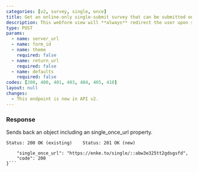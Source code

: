 ```yaml
---
categories: [v2, survey, single, once]
title: Get an online-only single-submit survey that can be submitted once per user (new or existing)
description: This webform view will **always** redirect the user upon successful submission of a single record. It has some basic protection to prevent the same user (browser & device) from submitting more than once.
type: POST
params: 
  - name: server_url 
  - name: form_id
  - name: theme
    required: false
  - name: return_url
    required: false
  - name: defaults
    required: false
codes: [200, 400, 401, 403, 404, 405, 410]
layout: null
changes:
  - This endpoint is new in API v2.
---
```


### Response

Sends back an object including an single_once_url property.

```Status: 200 OK (existing)    Status: 201 OK (new)```
```{
    "single_once_url": "https://enke.to/single/::abw3e325tt2gdsgsfd",
    "code": 200
}```
